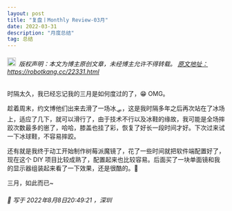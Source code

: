 ```yaml
---
layout: post
title: "复盘丨Monthly Review-03月"
date: 2022-03-31 
description: "月度总结"
tag: 总结
---   
```


<h6><img src="https://robotkang-1257995526.cos.ap-chengdu.myqcloud.com/icon/copyright.png" alt="copyright" style="display:inline;margin-bottom: -5px;" width="20" height="20"> 版权声明：本文为博主原创文章，未经博主允许不得转载。
<a target="_blank" href="https://robotkang.cc/22331.html">原文地址：https://robotkang.cc/22331.html </a>
</h6>                           
        
时隔太久，我已经忘记我的三月是如何度过的了，😁 OMG。         

趁着周末，约文博他们出来去滑了一场冰🛷，这是我时隔多年之后再次站在了冰场上，适应了几下，就可以滑行了，由于技术不行以及冰鞋的缘故，我可能是全场摔跤次数最多的崽了，哈哈，膝盖也挂了彩，恢复了好长一段时间才好。下次过来试一下冰球鞋，不容易摔跤。         

还有就是我终于动工开始制作树莓派魔镜了，花了一些时间就把软件端配置好了，现在这个 DIY 项目比较成熟了，配置起来也比较容易。后面买了一块单面镜和我的显示器组装起来看了一下效果，还是很酷的。🎴         

三月，如此而已~         

<h6> 
📌 写于 2022年8月8日20:49:21 ，深圳
</h6> 

